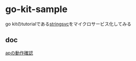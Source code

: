 # go-kit-sample
go kitのtutorialである[stringsvc](https://gokit.io/examples/stringsvc.html#first-principles)をマイクロサービス化してみる

## doc
[apの動作確認](doc/ap.md)
